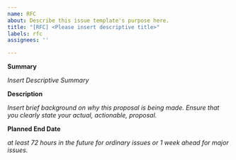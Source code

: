 ```yaml
---
name: RFC
about: Describe this issue template's purpose here.
title: "[RFC] <Please insert descriptive title>"
labels: rfc
assignees: ''

---
```


**Summary**

*Insert Descriptive Summary*

**Description**

*Insert brief background on why this proposal is being made. Ensure that you clearly state your actual, actionable, proposal.*

**Planned End Date**

*at least 72 hours in the future for ordinary issues or 1 week ahead for major issues.*
